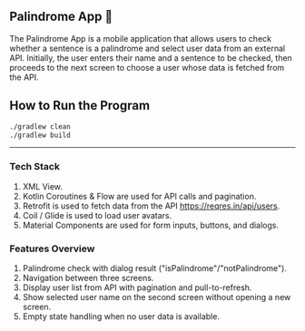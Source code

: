## Palindrome App 🔁 
The Palindrome App is a mobile application that allows users to check whether a sentence is a palindrome and select user data from an external API. Initially, the user enters their name and a sentence to be checked, then proceeds to the next screen to choose a user whose data is fetched from the API.

## How to Run the Program

```bash
./gradlew clean
./gradlew build
```

---

### **Tech Stack**
1. XML View.
2. Kotlin Coroutines & Flow are used for API calls and pagination.
3. Retrofit is used to fetch data from the API https://reqres.in/api/users.
4. Coil / Glide is used to load user avatars.
5. Material Components are used for form inputs, buttons, and dialogs.

### **Features Overview**
1. Palindrome check with dialog result ("isPalindrome"/"notPalindrome").
2. Navigation between three screens.
3. Display user list from API with pagination and pull-to-refresh.
4. Show selected user name on the second screen without opening a new screen.
5. Empty state handling when no user data is available.
